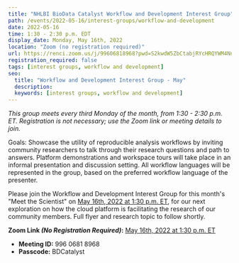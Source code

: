 ```yaml
---
title: "NHLBI BioData Catalyst Workflow and Development Interest Group"
path: /events/2022-05-16/interest-groups/workflow-and-development
date: 2022-05-16
time: 1:30 - 2:30 p.m. EDT
display_date: Monday, May 16th, 2022
location: "Zoom (no registration required)"
url: https://renci.zoom.us/j/99606818968?pwd=S2kwdW5ZbCtabjRYcHRQYWM4NnZkUT09
registration_required: false
tags: [interest groups, workflow and development]
seo:
  title: "Workflow and Development Interest Group - May"
  description:
  keywords: [interest groups, workflow and development]
---
```


*This group meets every third Monday of the month, from 1:30 - 2:30 p.m. ET. Registration is not necessary; use the Zoom link or meeting details to join.*

Goals: Showcase the utility of reproducible analysis workflows by inviting community researchers to talk through their research questions and path to answers. Platform demonstrations and workspace tours will take place in an informal presentation and discussion setting. All workflow languages will be represented in the group, based on the preferred workflow language of the presenter.

Please join the Workflow and Development Interest Group for this month's "Meet the Scientist" on [May 16th, 2022 at 1:30 p.m. ET](https://renci.zoom.us/j/99606818968?pwd=S2kwdW5ZbCtabjRYcHRQYWM4NnZkUT09), for our next exploration on how the cloud platform is facilitating the research of our community members. Full flyer and research topic to follow shortly.

**Zoom Link *(No Registration Required)*:** [May 16th, 2022 at 1:30 p.m. ET](https://renci.zoom.us/j/99606818968?pwd=S2kwdW5ZbCtabjRYcHRQYWM4NnZkUT09)  
- **Meeting ID:** 996 0681 8968
- **Passcode:** BDCatalyst